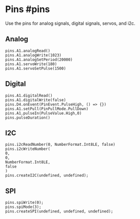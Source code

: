 # Pins #pins

Use the pins for analog signals, digital signals, servos, and i2c.

## Analog

```cards
pins.A1.analogRead()
pins.A1.analogWrite(1023)
pins.A1.analogSetPeriod(20000)
pins.A1.servoWrite(180)
pins.A1.servoSetPulse(1500)
```

## Digital

```cards
pins.A1.digitalRead()
pins.A1.digitalWrite(false)
pins.D4.onEvent(PinEvent.PulseHigh, () => {})
pins.A1.setPull(PinPullMode.PullDown)
pins.A1.pulseIn(PulseValue.High,0)
pins.pulseDuration()
```

## I2C

```cards
pins.i2cReadNumber(0, NumberFormat.Int8LE, false)
pins.i2cWriteNumber(
0,
0,
NumberFormat.Int8LE,
false
)
pins.createI2C(undefined, undefined);
```

## SPI

```cards
pins.spiWrite(0);
pins.spiMode(3);
pins.createSPI(undefined, undefined, undefined);
```
